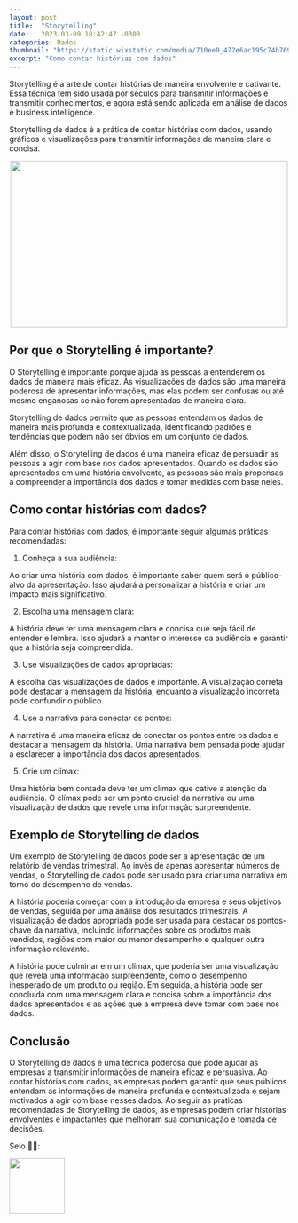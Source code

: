 ```yaml
---
layout: post
title:  "Storytelling"
date:   2023-03-09 18:42:47 -0300
categories: Dados
thumbnail: "https://static.wixstatic.com/media/710ee0_472e6ac195c74b7697a7c76c562f3cec~mv2.jpg/v1/fill/w_3520,h_1640,al_c,q_90/710ee0_472e6ac195c74b7697a7c76c562f3cec~mv2.webp"
excerpt: "Como contar histórias com dados"
---
```


Storytelling é a arte de contar histórias de maneira envolvente e cativante. Essa técnica tem sido usada por séculos para transmitir informações e transmitir conhecimentos, e agora está sendo aplicada em análise de dados e business intelligence. 

Storytelling de dados é a prática de contar histórias com dados, usando gráficos e visualizações para transmitir informações de maneira clara e concisa.

<p align="center">
  <img src="https://static.wixstatic.com/media/710ee0_472e6ac195c74b7697a7c76c562f3cec~mv2.jpg/v1/fill/w_3520,h_1640,al_c,q_90/710ee0_472e6ac195c74b7697a7c76c562f3cec~mv2.webp" width="500" height="300">
</p>

## Por que o Storytelling é importante?

O Storytelling é importante porque ajuda as pessoas a entenderem os dados de maneira mais eficaz. As visualizações de dados são uma maneira poderosa de apresentar informações, mas elas podem ser confusas ou até mesmo enganosas se não forem apresentadas de maneira clara. 

Storytelling de dados permite que as pessoas entendam os dados de maneira mais profunda e contextualizada, identificando padrões e tendências que podem não ser óbvios em um conjunto de dados.

Além disso, o Storytelling de dados é uma maneira eficaz de persuadir as pessoas a agir com base nos dados apresentados. Quando os dados são apresentados em uma história envolvente, as pessoas são mais propensas a compreender a importância dos dados e tomar medidas com base neles.

## Como contar histórias com dados?

Para contar histórias com dados, é importante seguir algumas práticas recomendadas:

1. Conheça a sua audiência: 

Ao criar uma história com dados, é importante saber quem será o público-alvo da apresentação. Isso ajudará a personalizar a história e criar um impacto mais significativo.

2. Escolha uma mensagem clara: 

A história deve ter uma mensagem clara e concisa que seja fácil de entender e lembra. Isso ajudará a manter o interesse da audiência e garantir que a história seja compreendida.

3. Use visualizações de dados apropriadas: 

A escolha das visualizações de dados é importante. A visualização correta pode destacar a mensagem da história, enquanto a visualização incorreta pode confundir o público.

4. Use a narrativa para conectar os pontos: 

A narrativa é uma maneira eficaz de conectar os pontos entre os dados e destacar a mensagem da história. Uma narrativa bem pensada pode ajudar a esclarecer a importância dos dados apresentados.

5. Crie um clímax: 

Uma história bem contada deve ter um clímax que cative a atenção da audiência. O clímax pode ser um ponto crucial da narrativa ou uma visualização de dados que revele uma informação surpreendente.

## Exemplo de Storytelling de dados

Um exemplo de Storytelling de dados pode ser a apresentação de um relatório de vendas trimestral. Ao invés de apenas apresentar números de vendas, o Storytelling de dados pode ser usado para criar uma narrativa em torno do desempenho de vendas. 

A história poderia começar com a introdução da empresa e seus objetivos de vendas, seguida por uma análise dos resultados trimestrais. A visualização de dados apropriada pode ser usada para destacar os pontos-chave da narrativa, incluindo informações sobre os produtos mais vendidos, regiões com maior ou menor desempenho e qualquer outra informação relevante. 

A história pode culminar em um clímax, que poderia ser uma visualização que revela uma informação surpreendente, como o desempenho inesperado de um produto ou região. Em seguida, a história pode ser concluída com uma mensagem clara e concisa sobre a importância dos dados apresentados e as ações que a empresa deve tomar com base nos dados.

## Conclusão

O Storytelling de dados é uma técnica poderosa que pode ajudar as empresas a transmitir informações de maneira eficaz e persuasiva. Ao contar histórias com dados, as empresas podem garantir que seus públicos entendam as informações de maneira profunda e contextualizada e sejam motivados a agir com base nesses dados. Ao seguir as práticas recomendadas de Storytelling de dados, as empresas podem criar histórias envolventes e impactantes que melhoram sua comunicação e tomada de decisões.

Selo 🧙‍♂️:

[<img src="https://avatars.githubusercontent.com/u/117866866?v=4" width="100" height="100">](https://github.com/Linhares015)
